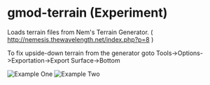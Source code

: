 # gmod-terrain (Experiment)
Loads terrain files from Nem's Terrain Generator. ( http://nemesis.thewavelength.net/index.php?p=8 )

To fix upside-down terrain from the generator goto Tools->Options->Exportation->Export Surface->Bottom


![Example One](https://i.imgur.com/5PykiWA.jpg)
![Example Two](https://i.imgur.com/u2m1VMe.jpg)

